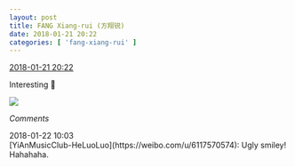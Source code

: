 ```yaml
---
layout: post
title: FANG Xiang-rui (方翔锐)
date: 2018-01-21 20:22
categories: [ 'fang-xiang-rui' ]
---
```


<div class="weibo-info">
  <a href="https://weibo.com/6117583008/FFqgPgVhe">2018-01-21 20:22</a>
</div>

Interesting :rabbit:

<!-- more -->

<a href="//wx3.sinaimg.cn/mw690/006G0KNGgy1fnohxnrm05j31ho1hox6r.jpg">
  <img class="weibo-pic-preview" src="//wx3.sinaimg.cn/orj360/006G0KNGgy1fnohxnrm05j31ho1hox6r.jpg" />
</a>

*Comments*

<div class="weibo-info">2018-01-22 10:03</div>
[YiAnMusicClub-HeLuoLuo](https://weibo.com/u/6117570574): Ugly smiley! Hahahaha.
